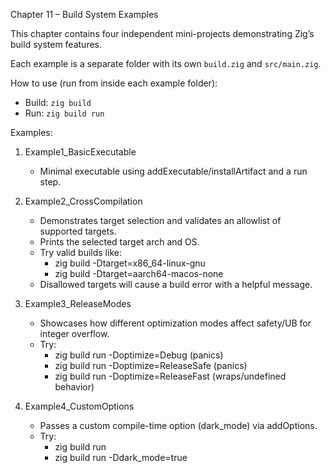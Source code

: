 Chapter 11 – Build System Examples

This chapter contains four independent mini-projects demonstrating Zig’s build system features.

Each example is a separate folder with its own `build.zig` and `src/main.zig`.

How to use (run from inside each example folder):
- Build: `zig build`
- Run: `zig build run`

Examples:

1) Example1_BasicExecutable
   - Minimal executable using addExecutable/installArtifact and a run step.

2) Example2_CrossCompilation
   - Demonstrates target selection and validates an allowlist of supported targets.
   - Prints the selected target arch and OS.
   - Try valid builds like:
     * zig build -Dtarget=x86_64-linux-gnu
     * zig build -Dtarget=aarch64-macos-none
   - Disallowed targets will cause a build error with a helpful message.

3) Example3_ReleaseModes
   - Showcases how different optimization modes affect safety/UB for integer overflow.
   - Try:
     * zig build run -Doptimize=Debug (panics)
     * zig build run -Doptimize=ReleaseSafe (panics)
     * zig build run -Doptimize=ReleaseFast (wraps/undefined behavior)

4) Example4_CustomOptions
   - Passes a custom compile-time option (dark_mode) via addOptions.
   - Try:
     * zig build run
     * zig build run -Ddark_mode=true
